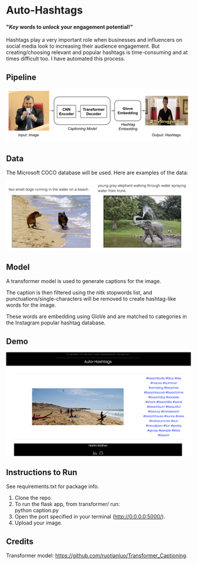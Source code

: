 # Auto-Hashtags
#### "*Key* words to *unlock* your engagement potential!" 

Hashtags play a very important role when businesses and influencers on social media look to increasing their audience engagement. But creating/choosing relevant and popular hashtags is time-consuming and at times difficult too. I have automated this process.
  

## Pipeline 

![Alt text](./images_for_readme/pipeline.png?raw=true "Title")

## Data

The Microsoft COCO database will be used. Here are examples of the data:

![Alt text](./images_for_readme/coco_eg.jpg?raw=true "Title")

## Model 

A transformer model is used to generate captions for the image.  

The caption is then filtered using the nltk stopwords list, and punctuations/single-characters will be removed to create hashtag-like words for the image.  

These words are embedding using GloVe and are matched to categories in the Instagram popular hashtag database.  

## Demo 

![Alt text](./images_for_readme/demo.png?raw=true "Title")

## Instructions to Run 

See requirements.txt for package info. 
1. Clone the repo.  
2. To run the flask app, from transformer/ run:  
    python caption.py  
3. Open the port specified in your terminal (http://0.0.0.0:5000/).  
4. Upload your image.  


## Credits 

Transformer model: https://github.com/ruotianluo/Transformer_Captioning.

